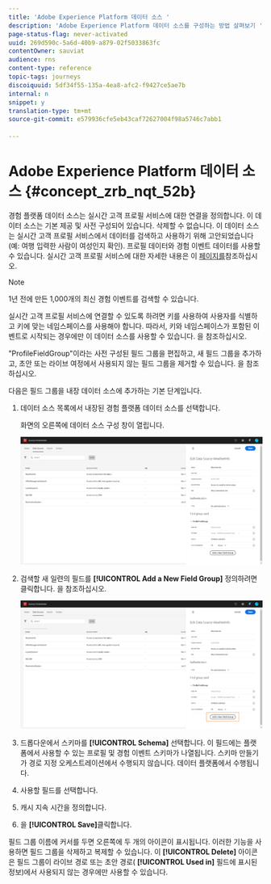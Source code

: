 ```yaml
---
title: 'Adobe Experience Platform 데이터 소스 '
description: 'Adobe Experience Platform 데이터 소스를 구성하는 방법 살펴보기 '
page-status-flag: never-activated
uuid: 269d590c-5a6d-40b9-a879-02f5033863fc
contentOwner: sauviat
audience: rns
content-type: reference
topic-tags: journeys
discoiquuid: 5df34f55-135a-4ea8-afc2-f9427ce5ae7b
internal: n
snippet: y
translation-type: tm+mt
source-git-commit: e579936cfe5eb43caf72627004f98a5746c7abb1

---
```



# Adobe Experience Platform 데이터 소스 {#concept_zrb_nqt_52b}

경험 플랫폼 데이터 소스는 실시간 고객 프로필 서비스에 대한 연결을 정의합니다. 이 데이터 소스는 기본 제공 및 사전 구성되어 있습니다. 삭제할 수 없습니다. 이 데이터 소스는 실시간 고객 프로필 서비스에서 데이터를 검색하고 사용하기 위해 고안되었습니다(예: 여행 입력한 사람이 여성인지 확인). 프로필 데이터와 경험 이벤트 데이터를 사용할 수 있습니다. 실시간 고객 프로필 서비스에 대한 자세한 내용은 이 [페이지를](https://docs.adobe.com/content/help/en/experience-platform/profile/home.html)참조하십시오.

>[!NOTE]
>
>1년 전에 만든 1,000개의 최신 경험 이벤트를 검색할 수 있습니다.

실시간 고객 프로필 서비스에 연결할 수 있도록 하려면 키를 사용하여 사용자를 식별하고 키에 맞는 네임스페이스를 사용해야 합니다. 따라서, 키와 네임스페이스가 포함된 이벤트로 시작되는 경우에만 이 데이터 소스를 사용할 수 있습니다. 을 [](../building-journeys/journey.md)참조하십시오.

&quot;ProfileFieldGroup&quot;이라는 사전 구성된 필드 그룹을 편집하고, 새 필드 그룹을 추가하고, 초안 또는 라이브 여정에서 사용되지 않는 필드 그룹을 제거할 수 있습니다. 을 [](../datasource/field-groups.md)참조하십시오.

다음은 필드 그룹을 내장 데이터 소스에 추가하는 기본 단계입니다.

1. 데이터 소스 목록에서 내장된 경험 플랫폼 데이터 소스를 선택합니다.

   화면의 오른쪽에 데이터 소스 구성 창이 열립니다.

   ![](../assets/journey23.png)

1. 검색할 새 일련의 필드를 **[!UICONTROL Add a New Field Group]** 정의하려면 클릭합니다. 을 [](../datasource/field-groups.md)참조하십시오.

   ![](../assets/journey24.png)

1. 드롭다운에서 스키마를 **[!UICONTROL Schema]** 선택합니다. 이 필드에는 플랫폼에서 사용할 수 있는 프로필 및 경험 이벤트 스키마가 나열됩니다. 스키마 만들기가 경로 지정 오케스트레이션에서 수행되지 않습니다. 데이터 플랫폼에서 수행됩니다.
1. 사용할 필드를 선택합니다.
1. 캐시 지속 시간을 정의합니다.
1. 을 **[!UICONTROL Save]**&#x200B;클릭합니다.

필드 그룹 이름에 커서를 두면 오른쪽에 두 개의 아이콘이 표시됩니다. 이러한 기능을 사용하면 필드 그룹을 삭제하고 복제할 수 있습니다. 이 **[!UICONTROL Delete]** 아이콘은 필드 그룹이 라이브 경로 또는 초안 경로( **[!UICONTROL Used in]** 필드에 표시된 정보)에서 사용되지 않는 경우에만 사용할 수 있습니다.
